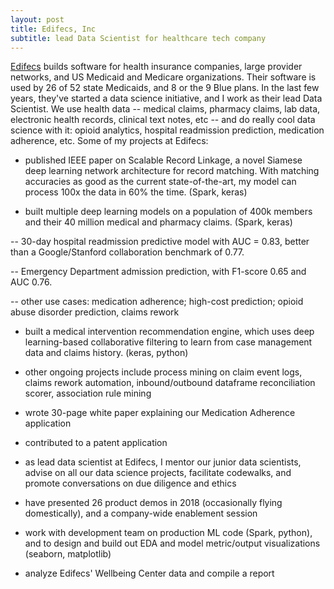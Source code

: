 ```yaml
---
layout: post
title: Edifecs, Inc
subtitle: lead Data Scientist for healthcare tech company
---
```


[Edifecs](www.edifecs.com) builds software for health insurance companies, large provider networks, and US Medicaid and Medicare organizations.  Their software is used by 26 of 52 state Medicaids, and 8 or the 9 Blue plans.  In the last few years, they've started a data science initiative, and I work as their lead Data Scientist.  We use health data -- medical claims, pharmacy claims, lab data, electronic health records, clinical text notes, etc -- and do really cool data science with it: opioid analytics, hospital readmission prediction, medication adherence, etc.  Some of my projects at Edifecs:

- published IEEE paper on Scalable Record Linkage, a novel Siamese deep learning network architecture for record matching.  With matching accuracies as good as the current state-of-the-art, my model can process 100x the data in 60% the time.  (Spark, keras)

- built multiple deep learning models on a population of 400k members and their 40 million medical and pharmacy claims. (Spark, keras)

-- 30-day hospital readmission predictive model with AUC = 0.83, better than a Google/Stanford collaboration benchmark of 0.77.

-- Emergency Department admission prediction, with F1-score 0.65 and AUC 0.76.

-- other use cases: medication adherence; high-cost prediction; opioid abuse disorder prediction, claims rework

- built a medical intervention recommendation engine, which uses deep learning-based collaborative filtering to learn from case management data and claims history. (keras, python)

- other ongoing projects include process mining on claim event logs, claims rework automation, inbound/outbound dataframe reconciliation scorer, association rule mining

- wrote 30-page white paper explaining our Medication Adherence application

- contributed to a patent application

- as lead data scientist at Edifecs, I mentor our junior data scientists, advise on all our data science projects, facilitate codewalks, and promote conversations on due diligence and ethics

- have presented 26 product demos in 2018 (occasionally flying domestically), and a company-wide enablement session

- work with development team on production ML code (Spark, python), and to design and build out EDA and model metric/output visualizations (seaborn, matplotlib)

- analyze Edifecs' Wellbeing Center data and compile a report


